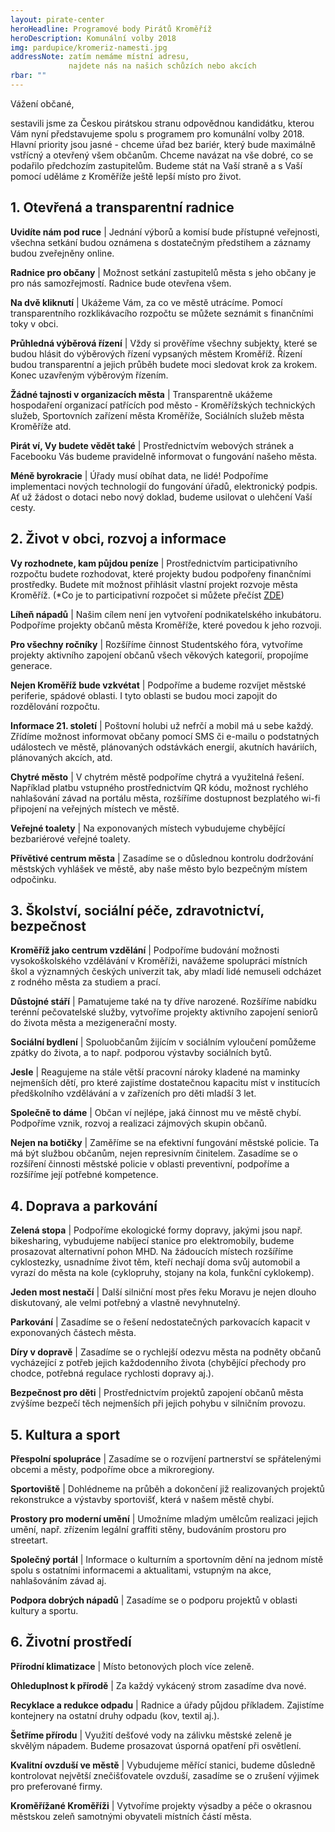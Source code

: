 ```yaml
---
layout: pirate-center
heroHeadline: Programové body Pirátů Kroměříž
heroDescription: Komunální volby 2018 
img: pardupice/kromeriz-namesti.jpg
addressNote: zatím nemáme místní adresu,
             najdete nás na našich schůzích nebo akcích 
rbar: ""
---
```

<p>Vážení občané,</p>

<p>sestavili jsme za Českou pirátskou stranu odpovědnou kandidátku, kterou Vám nyní představujeme spolu s programem pro komunální volby 2018. Hlavní priority jsou jasné - chceme úřad bez bariér, který bude maximálně vstřícný a otevřený všem občanům. Chceme navázat na vše dobré, co se podařilo předchozím zastupitelům. Budeme stát na Vaší straně a s Vaší pomocí uděláme z Kroměříže ještě lepší místo pro život.</p>

<h2 id="1otevenatransparentnradnice">1. Otevřená a transparentní radnice</h2>

<p><strong>Uvidíte nám pod ruce</strong> | Jednání výborů a komisí bude přístupné veřejnosti, všechna setkání budou oznámena s dostatečným předstihem a záznamy budou zveřejněny online.</p>

<p><strong>Radnice pro občany</strong> | Možnost setkání zastupitelů města s jeho občany je pro nás samozřejmostí. Radnice bude otevřena všem.</p>

<p><strong>Na dvě kliknutí</strong> | Ukážeme Vám, za co ve městě utrácíme. Pomocí transparentního rozklikávacího rozpočtu se můžete seznámit s finančními toky v obci.</p>

<p><strong>Průhledná výběrová řízení</strong> | Vždy si prověříme všechny subjekty, které se budou hlásit do výběrových řízení vypsaných městem Kroměříž. Řízení budou transparentní a jejich průběh budete moci sledovat krok za krokem. Konec uzavřeným výběrovým řízením.</p>

<p><strong>Žádné tajnosti v organizacích města</strong> | Transparentně ukážeme hospodaření organizací patřících pod město - Kroměřížských technických služeb, Sportovních zařízení města Kroměříže, Sociálních služeb města Kroměříže atd.</p>

<p><strong>Pirát ví, Vy budete vědět také</strong> | Prostřednictvím webových stránek a Facebooku Vás budeme pravidelně informovat o fungování našeho města.</p>

<p><strong>Méně byrokracie</strong> | Úřady musí obíhat data, ne lidé! Podpoříme implementaci nových technologií do fungování úřadů, elektronický podpis. Ať už žádost o dotaci nebo nový doklad, budeme usilovat o ulehčení Vaší cesty.</p>

<h2 id="2ivotvobcirozvojainformace">2. Život v obci, rozvoj a informace</h2>

<p><strong>Vy rozhodnete, kam půjdou peníze</strong> | Prostřednictvím participativního rozpočtu budete rozhodovat, které projekty budou podpořeny finančními prostředky. Budete mít možnost přihlásit vlastní projekt rozvoje města Kroměříž. (*Co je to participativní rozpočet si můžete přečíst <a href="https://wiki.pirati.cz/fo/navody/participativni_rozpocet">ZDE</a>)</p>

<p><strong>Líheň nápadů</strong> | Našim cílem není jen vytvoření podnikatelského inkubátoru. Podpoříme projekty občanů města Kroměříže, které povedou k jeho rozvoji.</p>

<p><strong>Pro všechny ročníky</strong> | Rozšíříme činnost Studentského fóra, vytvoříme projekty aktivního zapojení občanů všech věkových kategorií, propojíme generace.</p>

<p><strong>Nejen Kroměříž bude vzkvétat</strong> | Podpoříme a budeme rozvíjet městské periferie, spádové oblasti. I tyto oblasti se budou moci zapojit do rozdělování rozpočtu.</p>

<p><strong>Informace 21. století</strong> | Poštovní holubi už nefrčí a mobil má u sebe každý. Zřídíme možnost informovat občany pomocí SMS či e-mailu o podstatných událostech ve městě, plánovaných odstávkách energií, akutních haváriích, plánovaných akcích, atd.</p>

<p><strong>Chytré město</strong> | V chytrém městě podpoříme chytrá a využitelná řešení. Například platbu vstupného prostřednictvím QR kódu, možnost rychlého nahlašování závad na portálu města, rozšíříme dostupnost bezplatého wi-fi připojení na veřejných místech ve městě.</p>

<p><strong>Veřejné toalety</strong> | Na exponovaných místech vybudujeme chybějící bezbariérové veřejné toalety.</p>

<p><strong>Přívětivé centrum města</strong> | Zasadíme se o důslednou kontrolu dodržování městských vyhlášek ve městě, aby naše město bylo bezpečným místem odpočinku.</p>

<h2 id="3kolstvsocilnpezdravotnictvbezpenost">3. Školství, sociální péče, zdravotnictví, bezpečnost</h2>

<p><strong>Kroměříž jako centrum vzdělání</strong> | Podpoříme budování možnosti vysokoškolského vzdělávání v Kroměříži, navážeme spolupráci místních škol a významných českých univerzit tak, aby mladí lidé nemuseli odcházet z rodného města za studiem a prací.</p>

<p><strong>Důstojné stáří</strong> | Pamatujeme také na ty dříve narozené. Rozšíříme nabídku terénní pečovatelské služby, vytvoříme projekty aktivního zapojení seniorů do života města a  mezigenerační mosty.</p>

<p><strong>Sociální bydlení</strong> | Spoluobčanům žijícím v sociálním vyloučení pomůžeme zpátky do života, a to např. podporou výstavby sociálních bytů.</p>

<p><strong>Jesle</strong> | Reagujeme na stále větší pracovní nároky kladené na maminky nejmenších dětí, pro které zajistíme dostatečnou kapacitu míst v institucích předškolního vzdělávání a v zařízeních pro děti mladší 3 let.</p>

<p><strong>Společně to dáme</strong> | Občan ví nejlépe, jaká činnost mu ve městě chybí. Podpoříme vznik, rozvoj a realizaci zájmových skupin občanů.</p>

<p><strong>Nejen na botičky</strong> | Zaměříme se na efektivní fungování městské policie. Ta má být službou občanům, nejen represivním činitelem. Zasadíme se o rozšíření činnosti městské policie v oblasti preventivní, podpoříme a rozšíříme její potřebné kompetence.</p>

<h2 id="4dopravaaparkovn">4. Doprava a parkování</h2>

<p><strong>Zelená stopa</strong> | Podpoříme ekologické formy dopravy, jakými jsou např. bikesharing, vybudujeme nabíjecí stanice pro elektromobily, budeme prosazovat alternativní pohon MHD. Na žádoucích místech rozšíříme cyklostezky, usnadníme život těm, kteří nechají doma svůj automobil a vyrazí do města na kole (cyklopruhy, stojany na kola, funkční cyklokemp).</p>

<p><strong>Jeden most nestačí</strong> | Další silniční most přes řeku Moravu je nejen dlouho diskutovaný, ale velmi potřebný a vlastně nevyhnutelný.</p>

<p><strong>Parkování</strong> | Zasadíme se o řešení nedostatečných parkovacích kapacit v exponovaných částech města.</p>

<p><strong>Díry v dopravě</strong> | Zasadíme se o rychlejší odezvu města na podněty občanů vycházející z potřeb jejich každodenního života (chybějící přechody pro chodce, potřebná regulace rychlosti dopravy aj.).</p>

<p><strong>Bezpečnost pro děti</strong> | Prostřednictvím projektů zapojení občanů města zvýšíme bezpečí těch nejmenších při jejich pohybu v silničním provozu.</p>

<h2 id="5kulturaasport">5. Kultura a sport</h2>

<p><strong>Přespolní spolupráce</strong> | Zasadíme se o rozvíjení partnerství se spřátelenými obcemi a městy, podpoříme obce a mikroregiony.</p>

<p><strong>Sportoviště</strong> | Dohlédneme na průběh a dokončení již realizovaných projektů rekonstrukce a výstavby sportovišť, která v našem městě chybí.</p>

<p><strong>Prostory pro moderní umění</strong> | Umožníme mladým umělcům realizaci jejich umění, např. zřízením legální graffiti stěny, budováním prostoru pro streetart.</p>

<p><strong>Společný portál</strong> | Informace o kulturním a sportovním dění na jednom místě spolu s ostatními informacemi a aktualitami, vstupným na akce, nahlašováním závad aj.</p>

<p><strong>Podpora dobrých nápadů</strong> | Zasadíme se o podporu projektů v oblasti kultury a sportu.</p>

<h2 id="6ivotnprosted">6. Životní prostředí</h2>

<p><strong>Přírodní klimatizace</strong> | Místo betonových ploch více zeleně.</p>

<p><strong>Ohleduplnost k přírodě</strong> | Za každý vykácený strom zasadíme dva nové.</p>

<p><strong>Recyklace a redukce odpadu</strong> | Radnice a úřady půjdou příkladem. Zajistíme kontejnery na ostatní druhy odpadu (kov, textil aj.).</p>

<p><strong>Šetříme přírodu</strong> | Využití dešťové vody na zálivku městské zeleně je skvělým nápadem. Budeme prosazovat úsporná opatření při osvětlení.</p>

<p><strong>Kvalitní ovzduší ve městě</strong> | Vybudujeme měřící stanici, budeme důsledně kontrolovat největší znečišťovatele ovzduší, zasadíme se o zrušení výjimek pro preferované firmy.</p>

<p><strong>Kroměřížané Kroměříži</strong> | Vytvoříme projekty výsadby a péče o okrasnou městskou zeleň samotnými obyvateli místních částí města.</p>
